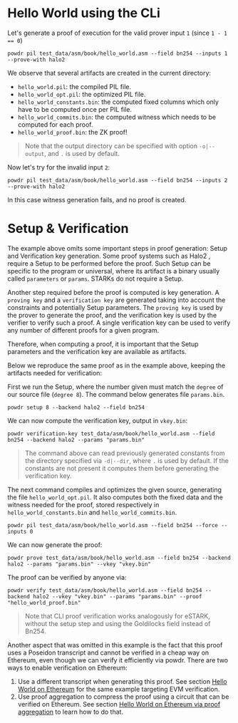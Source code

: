 # Hello World using the CLi

Let's generate a proof of execution for the valid prover input `1` (since `1 - 1 == 0`)

```console
powdr pil test_data/asm/book/hello_world.asm --field bn254 --inputs 1 --prove-with halo2
```

We observe that several artifacts are created in the current directory:
- `hello_world.pil`: the compiled PIL file.
- `hello_world_opt.pil`: the optimized PIL file.
- `hello_world_constants.bin`: the computed fixed columns which only have to be computed once per PIL file.
- `hello_world_commits.bin`: the computed witness which needs to be computed for each proof.
- `hello_world_proof.bin`: the ZK proof!

> Note that the output directory can be specified with option `-o|--output`, and `.` is used by default.

Now let's try for the invalid input `2`:

```console
powdr pil test_data/asm/book/hello_world.asm --field bn254 --inputs 2 --prove-with halo2
```

In this case witness generation fails, and no proof is created.

# Setup & Verification

The example above omits some important steps in proof generation: Setup and
Verification key generation. Some proof systems such as Halo2 , require a Setup to be performed before the proof. Such Setup can be
specific to the program or universal, where its artifact is a binary usually
called `parameters` or `params`. STARKs do not require a Setup.

Another step required before the proof is computed is key generation. A
`proving key` and a `verification key` are generated taking into account the
constraints and potentially Setup parameters. The `proving key` is used by the
prover to generate the proof, and the verification key is used by the verifier
to verify such a proof. A single verification key can be used to verify any
number of different proofs for a given program.

Therefore, when computing a proof, it is important that the Setup parameters
and the verification key are available as artifacts.

Below we reproduce the same proof as in the example above, keeping the
artifacts needed for verification:

First we run the Setup, where the number given must match the `degree` of our
source file (`degree 8`). The command below generates file `params.bin`.

```console
powdr setup 8 --backend halo2 --field bn254
```

We can now compute the verification key, output in `vkey.bin`:

```console
powdr verification-key test_data/asm/book/hello_world.asm --field bn254 --backend halo2 --params "params.bin"
```

> The command above can read previously generated constants from the directory
specified via `-d|--dir`, where `.` is used by default. If the constants are not present
it computes them before generating the verification key.

The next command compiles and optimizes the given source, generating the file
`hello_world_opt.pil`. It also computes both the fixed data and the witness
needed for the proof, stored respectively in `hello_world_constants.bin` and
`hello_world_commits.bin`.

```console
powdr pil test_data/asm/book/hello_world.asm --field bn254 --force --inputs 0
```

We can now generate the proof:

```console
powdr prove test_data/asm/book/hello_world.asm --field bn254 --backend halo2 --params "params.bin" --vkey "vkey.bin"
```

The proof can be verified by anyone via:

```console
powdr verify test_data/asm/book/hello_world.asm --field bn254 --backend halo2 --vkey "vkey.bin" --params "params.bin" --proof "hello_world_proof.bin"
```

> Note that CLI proof verification works analogously for eSTARK, without the setup step and using the Goldilocks field instead of Bn254.

Another aspect that was omitted in this example is the fact that this proof
uses a Poseidon transcript and cannot be verified in a cheap way on Ethereum,
even though we can verify it efficiently via powdr.
There are two ways to enable verification on Ethereum:

1. Use a different transcript when generating this proof. See section
   [Hello World on Ethereum](./hello_world_ethereum.md) for the same example targeting EVM verification.
2. Use proof aggregation to compress the proof using a
   circuit that can be verified on Ethereum. See section
   [Hello World on Ethereum via proof aggregation](./hello_world_ethereum_aggregation.md) to learn how to do that.